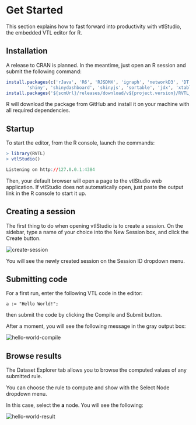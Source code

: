 # Get Started

This section explains how to fast forward into productivity with vtlStudio, the embedded VTL editor for R.

## Installation

A release to CRAN is planned. In the meantime, just open an R session and submit the following command:

```R
install.packages(c('rJava', 'R6', 'RJSDMX', 'igraph', 'networkD3', 'DT',  
        'shiny', 'shinydashboard', 'shinyjs', 'sortable', 'jdx', 'xtable', 'dplyr'))
install.packages('${scmUrl}/releases/download/v${project.version}/RVTL_${project.version}.tar.gz', repos = NULL)
```

R will download the package from GitHub and install it on your machine with all required dependencies.

## Startup

To start the editor, from the R console, launch the commands:

```R
> library(RVTL)
> vtlStudio()

Listening on http://127.0.0.1:4384
```

Then, your default browser will open a page to the vtlStudio web application.
If vtlStudio does not automatically open, just paste the output link in the R console to start it up.

## Creating a session

The first thing to do when opening vtlStudio is to create a session.
On the sidebar, type a name of your choice into the New Session box, and click the Create button.

![create-session](images/create-session.png)

You will see the newly created session on the Session ID dropdown menu.

## Submitting code

For a first run, enter the following VTL code in the editor:

```
a := "Hello World!";
```

then submit the code by clicking the Compile and Submit button.

After a moment, you will see the following message in the gray output box:

![hello-world-compile](images/hello-world-compile.png)

## Browse results

The Dataset Explorer tab allows you to browse the computed values of any submitted rule.

You can choose the rule to compute and show with the Select Node dropdown menu.

In this case, select the **a** node. You will see the following:

![hello-world-result](images/hello-world-result.png)

